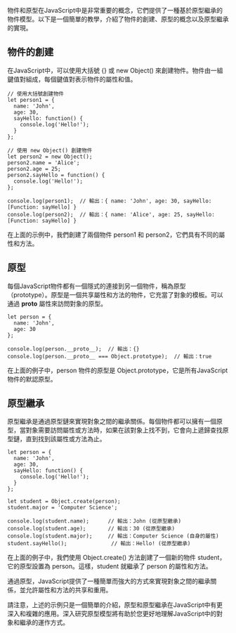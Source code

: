 物件和原型在JavaScript中是非常重要的概念，它們提供了一種基於原型繼承的物件模型。以下是一個簡單的教學，介紹了物件的創建、原型的概念以及原型繼承的實現。
## 物件的創建
在JavaScript中，可以使用大括號 {} 或 new Object() 來創建物件。物件由一組鍵值對組成，每個鍵值對表示物件的屬性和值。
```
// 使用大括號創建物件
let person1 = {
  name: 'John',
  age: 30,
  sayHello: function() {
    console.log('Hello!');
  }
};

// 使用 new Object() 創建物件
let person2 = new Object();
person2.name = 'Alice';
person2.age = 25;
person2.sayHello = function() {
  console.log('Hello!');
};

console.log(person1);  // 輸出：{ name: 'John', age: 30, sayHello: [Function: sayHello] }
console.log(person2);  // 輸出：{ name: 'Alice', age: 25, sayHello: [Function: sayHello] }
```
在上面的示例中，我們創建了兩個物件 person1 和 person2，它們具有不同的屬性和方法。

## 原型
每個JavaScript物件都有一個隱式的連接到另一個物件，稱為原型（prototype）。原型是一個共享屬性和方法的物件，它充當了對象的模板。可以通過 __proto__ 屬性來訪問對象的原型。
```
let person = {
  name: 'John',
  age: 30
};

console.log(person.__proto__);  // 輸出：{}
console.log(person.__proto__ === Object.prototype);  // 輸出：true
```
在上面的例子中，person 物件的原型是 Object.prototype，它是所有JavaScript物件的默認原型。

## 原型繼承
原型繼承是通過原型鏈來實現對象之間的繼承關係。每個物件都可以擁有一個原型，當對象需要訪問屬性或方法時，如果在該對象上找不到，它會向上遞歸查找原型鏈，直到找到該屬性或方法為止。
```
let person = {
  name: 'John',
  age: 30,
  sayHello: function() {
    console.log('Hello!');
  }
};

let student = Object.create(person);
student.major = 'Computer Science';

console.log(student.name);      // 輸出：John (從原型繼承)
console.log(student.age);       // 輸出：30 (從原型繼承)
console.log(student.major);     // 輸出：Computer Science (自身的屬性)
student.sayHello();              // 輸出：Hello! (從原型繼承)
```
在上面的例子中，我們使用 Object.create() 方法創建了一個新的物件 student，它的原型設置為 person。這樣，student 就繼承了 person 的屬性和方法。

通過原型，JavaScript提供了一種簡單而強大的方式來實現對象之間的繼承關係，並允許屬性和方法的共享和重用。

請注意，上述的示例只是一個簡單的介紹，原型和原型繼承在JavaScript中有更深入和複雜的應用。深入研究原型模型將有助於您更好地理解JavaScript中的對象和繼承的運作方式。
